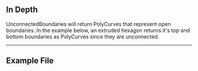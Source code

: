 ## In Depth
UnconnectedBoundaries will return PolyCurves that represent open boundaries. In the example below, an extruded hexagon returns it's top and bottom boundaries as PolyCurves since they are unconnected.
___
## Example File



